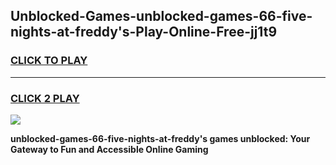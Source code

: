 
## Unblocked-Games-unblocked-games-66-five-nights-at-freddy's-Play-Online-Free-jj1t9
<h3>
<a href="https://premium76.site?title=unblocked-games-66-five-nights-at-freddy's&ref=26A">CLICK TO PLAY</a></h3>
<hr>

<h3>
<a href="https://premium76.site?title=unblocked-games-66-five-nights-at-freddy's&ref=26A">CLICK 2 PLAY</a>
  
</h3>

<a href="https://premium76.site?title=unblocked-games-66-five-nights-at-freddy's&ref=26A"><img src="https://clearcache.store/games.png"></a>


**unblocked-games-66-five-nights-at-freddy's games unblocked: Your Gateway to Fun and Accessible Online Gaming**
